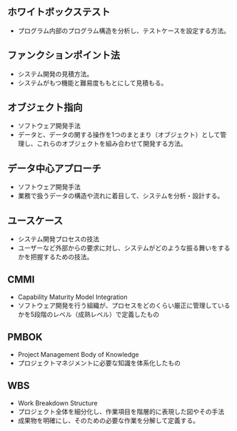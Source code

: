 ## ホワイトボックステスト
- プログラム内部のプログラム構造を分析し、テストケースを設定する方法。

## ファンクションポイント法
- システム開発の見積方法。
- システムがもつ機能と難易度ももとにして見積もる。

## オブジェクト指向
- ソフトウェア開発手法
- データと、データの関する操作を1つのまとまり（オブジェクト）として管理し、これらのオブジェクトを組み合わせて開発する方法。

## データ中心アプローチ
- ソフトウェア開発手法
- 業務で扱うデータの構造や流れに着目して、システムを分析・設計する。

## ユースケース
- システム開発プロセスの技法
- ユーザーなど外部からの要求に対し、システムがどのような振る舞いをするかを把握するための技法。

## CMMI
- Capability Maturity Model Integration
- ソフトウェア開発を行う組織が、プロセスをどのくらい厳正に管理しているかを5段階のレベル（成熟レベル）で定義したもの

## PMBOK
- Project Management Body of Knowledge
- プロジェクトマネジメントに必要な知識を体系化したもの

## WBS
- Work Breakdown Structure
- プロジェクト全体を細分化し、作業項目を階層的に表現した図やその手法
- 成果物を明確にし、そのための必要な作業を分解して定義する。
